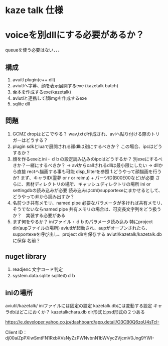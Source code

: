 ﻿# kaze talk 仕様

# voiceを別dllにする必要があるか？
queueを使う必要はない、、、


## 構成
1. avuitl plugin(c++ dll)
1. aviutlへ字幕、顔を表示展開するexe (kazetalk batch)
1. 台本を作成するexe(kazetalk)
1. aviutlと連携して顔imgを作成するexe
1. sqlite dll

## 問題
1. GCMZ dropはどこでやる？
  wav,txtが作成され、aviへ貼り付ける際のトリガーはどうする？
1. plugin sdkとluaで展開される顔dllは別にするべきか？
  この場合、ipcはどうするか？
1. 顔を作るexeとini・ｄｂの設定読み込みのipcはどうするか？
  別exeにするべきか？一緒にするべきか？
  -> aviからcallされるdllは最小限にしたい
  -> dllから直接 rectへ描画する事も可能 disp_filterを参照
1.どうやって顔描画を行うか?
  まず、キャラID(霊夢 or r or reimu) + パーツID(B00E00など)が必要
  さらに、素材ディレクトリの場所、キャッシュディレクトリの場所
  ini or settingdbの読み込みが必要
  読み込みはc#のsupportexeにまかせるとして、どうやってdllから読み出すか？
  1. 名前つき共有メモリ、named pipe
    必要なパラメータが多ければ共有メモリ、　そうでないならnamed pipe
    共有メモリの場合は、可変長文字列をどう扱うか？　実装する必要がある
1. まず何をやるか？
  iniファイル・ｄｂのパラメータ読み込み 特にproject dir(aupファイルの場所)
  aviutlが起動され、aupがオープンされたら、supportexeを呼び出し、project dirを保存する
  aviutl/kazetalk/kazetalk.dbに保存
  名前？

## nuget library
1. readjenc 文字コード判定
1. system.data.sqlite sqliteのｄｂ

## iniの場所
aviutil/kazetalk/
  iniファイルには固定の設定
  kazetalk.dbには変動する設定
キャラdbはどこにおくか？
  kazetalkchara.db
  dir形式とpsd形式の２つある




https://e.developer.yahoo.co.jp/dashboard/app.detail/O3CB0Q6zoU4sTcI-

Client ID：
dj00aiZpPXlwSmtFN1RxbXVsNyZzPWNvbnN1bWVyc2VjcmV0Jng9YWI-
